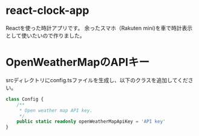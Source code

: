 # react-clock-app

Reactを使った時計アプリです。
余ったスマホ（Rakuten mini)を車で時計表示として使いたいので作りました。

# OpenWeatherMapのAPIキー
srcディレクトリにconfig.tsファイルを生成し、以下のクラスを追加してください。

```typescript:config.ts
class Config {
    /**
     * Open weather map API key.
     */
    public static readonly openWeatherMapApiKey = 'API key'
}
```
